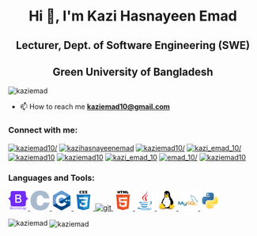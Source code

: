 <h1 align="center">Hi 👋, I'm Kazi Hasnayeen Emad</h1>
<h2 align="center">Lecturer, Dept. of Software Engineering (SWE)</h3>
<h2 align="center">Green University of Bangladesh</h3>

<p align="left"> <img src="https://komarev.com/ghpvc/?username=kaziemad&label=Profile%20views&color=0e75b6&style=flat" alt="kaziemad" /> </p>

- 📫 How to reach me **kaziemad10@gmail.com**

<h3 align="left">Connect with me:</h3>
<p align="left">
<a href="https://linkedin.com/in/kaziemad10/" target="blank"><img align="center" src="https://raw.githubusercontent.com/rahuldkjain/github-profile-readme-generator/master/src/images/icons/Social/linked-in-alt.svg" alt="kaziemad10/" height="30" width="40" /></a>
<a href="https://kaggle.com/kazihasnayeenemad" target="blank"><img align="center" src="https://raw.githubusercontent.com/rahuldkjain/github-profile-readme-generator/master/src/images/icons/Social/kaggle.svg" alt="kazihasnayeenemad" height="30" width="40" /></a>
<a href="https://fb.com/kaziemad10/" target="blank"><img align="center" src="https://raw.githubusercontent.com/rahuldkjain/github-profile-readme-generator/master/src/images/icons/Social/facebook.svg" alt="kaziemad10/" height="30" width="40" /></a>
<a href="https://instagram.com/kazi_emad_10/" target="blank"><img align="center" src="https://raw.githubusercontent.com/rahuldkjain/github-profile-readme-generator/master/src/images/icons/Social/instagram.svg" alt="kazi_emad_10/" height="30" width="40" /></a>
<a href="https://www.codechef.com/users/kaziemad10" target="blank"><img align="center" src="https://cdn.jsdelivr.net/npm/simple-icons@3.1.0/icons/codechef.svg" alt="kaziemad10" height="30" width="40" /></a>
<a href="https://www.hackerrank.com/kaziemad10" target="blank"><img align="center" src="https://raw.githubusercontent.com/rahuldkjain/github-profile-readme-generator/master/src/images/icons/Social/hackerrank.svg" alt="kaziemad10" height="30" width="40" /></a>
<a href="https://codeforces.com/profile/kazi_emad_10" target="blank"><img align="center" src="https://raw.githubusercontent.com/rahuldkjain/github-profile-readme-generator/master/src/images/icons/Social/codeforces.svg" alt="kazi_emad_10" height="30" width="40" /></a>
<a href="https://www.leetcode.com/emad_10/" target="blank"><img align="center" src="https://raw.githubusercontent.com/rahuldkjain/github-profile-readme-generator/master/src/images/icons/Social/leet-code.svg" alt="emad_10/" height="30" width="40" /></a>
<a href="https://auth.geeksforgeeks.org/user/kaziemad10" target="blank"><img align="center" src="https://raw.githubusercontent.com/rahuldkjain/github-profile-readme-generator/master/src/images/icons/Social/geeks-for-geeks.svg" alt="kaziemad10" height="30" width="40" /></a>
</p>

<h3 align="left">Languages and Tools:</h3>
<p align="left"> <a href="https://getbootstrap.com" target="_blank" rel="noreferrer"> <img src="https://raw.githubusercontent.com/devicons/devicon/master/icons/bootstrap/bootstrap-plain-wordmark.svg" alt="bootstrap" width="40" height="40"/> </a> <a href="https://www.cprogramming.com/" target="_blank" rel="noreferrer"> <img src="https://raw.githubusercontent.com/devicons/devicon/master/icons/c/c-original.svg" alt="c" width="40" height="40"/> </a> <a href="https://www.w3schools.com/cpp/" target="_blank" rel="noreferrer"> <img src="https://raw.githubusercontent.com/devicons/devicon/master/icons/cplusplus/cplusplus-original.svg" alt="cplusplus" width="40" height="40"/> </a> <a href="https://www.w3schools.com/css/" target="_blank" rel="noreferrer"> <img src="https://raw.githubusercontent.com/devicons/devicon/master/icons/css3/css3-original-wordmark.svg" alt="css3" width="40" height="40"/> </a> <a href="https://git-scm.com/" target="_blank" rel="noreferrer"> <img src="https://www.vectorlogo.zone/logos/git-scm/git-scm-icon.svg" alt="git" width="40" height="40"/> </a> <a href="https://www.w3.org/html/" target="_blank" rel="noreferrer"> <img src="https://raw.githubusercontent.com/devicons/devicon/master/icons/html5/html5-original-wordmark.svg" alt="html5" width="40" height="40"/> </a> <a href="https://www.java.com" target="_blank" rel="noreferrer"> <img src="https://raw.githubusercontent.com/devicons/devicon/master/icons/java/java-original.svg" alt="java" width="40" height="40"/> </a> <a href="https://www.linux.org/" target="_blank" rel="noreferrer"> <img src="https://raw.githubusercontent.com/devicons/devicon/master/icons/linux/linux-original.svg" alt="linux" width="40" height="40"/> </a> <a href="https://www.mysql.com/" target="_blank" rel="noreferrer"> <img src="https://raw.githubusercontent.com/devicons/devicon/master/icons/mysql/mysql-original-wordmark.svg" alt="mysql" width="40" height="40"/> </a> <a href="https://www.python.org" target="_blank" rel="noreferrer"> <img src="https://raw.githubusercontent.com/devicons/devicon/master/icons/python/python-original.svg" alt="python" width="40" height="40"/> </a> </p>

<p><img align="left" src="https://github-readme-stats.vercel.app/api/top-langs?username=kaziemad&show_icons=true&locale=en&layout=compact" alt="kaziemad" /></p>

<p>&nbsp;<img align="center" src="https://github-readme-stats.vercel.app/api?username=kaziemad&show_icons=true&locale=en" alt="kaziemad" /></p>
